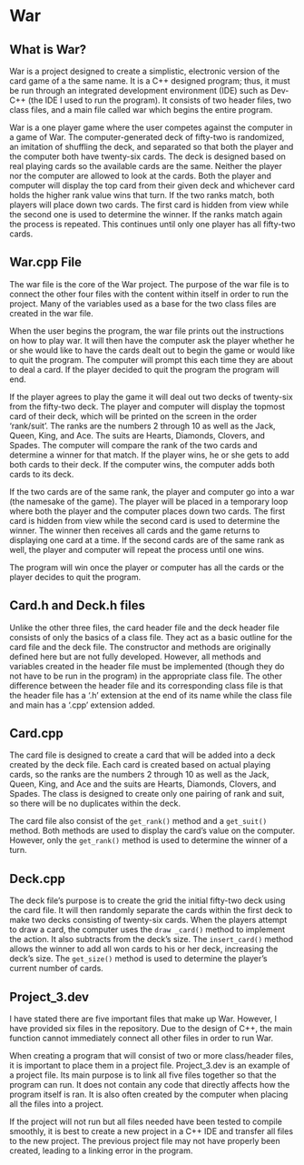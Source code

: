 # War
## What is War?
War is a project designed to create a simplistic, electronic version of the card game of a the same name. It is a C++ designed program; thus, it must be run through an integrated development environment (IDE) such as Dev-C++ (the IDE I used to run the program). It consists of two header files, two class files, and a main file called war which begins the entire program. 

War is a one player game where the user competes against the computer in a game of War. The computer-generated deck of fifty-two is randomized, an imitation of shuffling the deck, and separated so that both the player and the computer both have twenty-six cards. The deck is designed based on real playing cards so the available cards are the same. Neither the player nor the computer are allowed to look at the cards. Both the player and computer will display the top card from their given deck and whichever card holds the higher rank value wins that turn. If the two ranks match, both players will place down two cards. The first card is hidden from view while the second one is used to determine the winner. If the ranks match again the process is repeated. This continues until only one player has all fifty-two cards.

## War.cpp File
The war file is the core of the War project. The purpose of the war file is to connect the other four files with the content within itself in order to run the project. Many of the variables used as a base for the two class files are created in the war file. 

When the user begins the program, the war file prints out the instructions on how to play war. It will then have the computer ask the player whether he or she would like to have the cards dealt out to begin the game or would like to quit the program. The computer will prompt this each time they are about to deal a card. If the player decided to quit the program the program will end. 

If the player agrees to play the game it will deal out two decks of twenty-six from the fifty-two deck. The player and computer will display the topmost card of their deck, which will be printed on the screen in the order ‘rank/suit’. The ranks are the numbers 2 through 10 as well as the Jack, Queen, King, and Ace. The suits are Hearts, Diamonds, Clovers, and Spades. The computer will compare the rank of the two cards and determine a winner for that match. If the player wins, he or she gets to add both cards to their deck. If the computer wins, the computer adds both cards to its deck.

If the two cards are of the same rank, the player and computer go into a war (the namesake of the game). The player will be placed in a temporary loop where both the player and the computer places down two cards. The first card is hidden from view while the second card is used to determine the winner. The winner then receives all cards and the game returns to displaying one card at a time. If the second cards are of the same rank as well, the player and computer will repeat the process until one wins.

The program will win once the player or computer has all the cards or the player decides to quit the program.


## Card.h and Deck.h files
Unlike the other three files, the card header file and the deck header file consists of only the basics of a class file. They act as a basic outline for the card file and the deck file. The constructor and methods are originally defined here but are not fully developed. However, all methods and variables created in the header file must be implemented (though they do not have to be run in the program) in the appropriate class file. The other difference between the header file and its corresponding class file is that the header file has a ‘.h’ extension at the end of its name while the class file and main has a ‘.cpp’ extension added.

## Card.cpp
The card file is designed to create a card that will be added into a deck created by the deck file. Each card is created based on actual playing cards, so the ranks are the numbers 2 through 10 as well as the Jack, Queen, King, and Ace and the suits are Hearts, Diamonds, Clovers, and Spades. The class is designed to create only one pairing of rank and suit, so there will be no duplicates within the deck.

The card file also consist of the `get_rank()` method and a `get_suit()` method. Both methods are used to display the card’s value on the computer. However, only the `get_rank()` method is used to determine the winner of a turn. 

## Deck.cpp
The deck file’s purpose is to create the grid the initial fifty-two deck using the card file. It will then randomly separate the cards within the first deck to make two decks consisting of twenty-six cards. When the players attempt to draw a card, the computer uses the `draw _card()` method to implement the action. It also subtracts from the deck’s size. The `insert_card()` method allows the winner to add all won cards to his or her deck, increasing the deck’s size. The `get_size()` method is used to determine the player’s current number of cards.

## Project_3.dev
I have stated there are five important files that make up War. However, I have provided six files in the repository. Due to the design of C++, the main function cannot immediately connect all other files in order to run War. 

When creating a program that will consist of two or more class/header files, it is important to place them in a project file. Project_3.dev is an example of a project file. Its main purpose is to link all five files together so that the program can run. It does not contain any code that directly affects how the program itself is ran. It is also often created by the computer when placing all the files into a project.

If the project will not run but all files needed have been tested to compile smoothly, it is best to create a new project in a C++ IDE and transfer all files to the new project. The previous project file may not have properly been created, leading to a linking error in the program.

